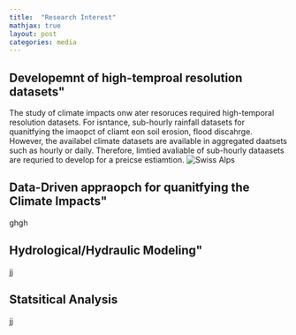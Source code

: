 ```yaml
---
title:  "Research Interest"
mathjax: true
layout: post
categories: media
---
```



## Developemnt of high-temproal resolution datasets"
The study of climate impacts onw ater resoruces required high-temporal resolution datasets. For isntance, sub-hourly rainfall datasets for quanitfying the imaopct of cliamt eon soil erosion, flood discahrge. However, the availabel climate datasets are available in aggregated daatsets such as hourly or daily. Therefore, limtied avaliable of sub-hourly dataasets are requried to develop for a preicse estiamtion. ![Swiss Alps](https://user-images.githubusercontent.com/4943215/55412536-edbba180-5567-11e9-9c70-6d33bca3f8ed.jpg)

## Data-Driven appraopch for quanitfying the Climate Impacts"
ghgh

## Hydrological/Hydraulic Modeling"
jj

## Statsitical Analysis

jj

